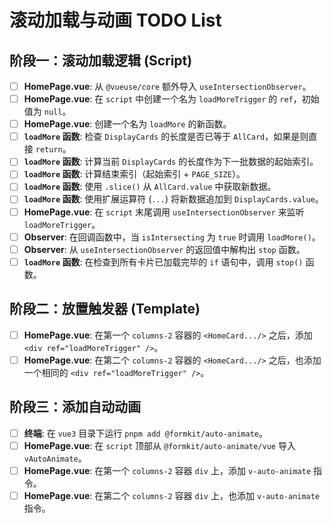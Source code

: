 # 滚动加载与动画 TODO List

## 阶段一：滚动加载逻辑 (Script)

- [ ] **HomePage.vue**: 从 `@vueuse/core` 额外导入 `useIntersectionObserver`。
- [ ] **HomePage.vue**: 在 `script` 中创建一个名为 `loadMoreTrigger` 的 `ref`，初始值为 `null`。
- [ ] **HomePage.vue**: 创建一个名为 `loadMore` 的新函数。
- [ ] **`loadMore` 函数**: 检查 `DisplayCards` 的长度是否已等于 `AllCard`，如果是则直接 `return`。
- [ ] **`loadMore` 函数**: 计算当前 `DisplayCards` 的长度作为下一批数据的起始索引。
- [ ] **`loadMore` 函数**: 计算结束索引（起始索引 + `PAGE_SIZE`）。
- [ ] **`loadMore` 函数**: 使用 `.slice()` 从 `AllCard.value` 中获取新数据。
- [ ] **`loadMore` 函数**: 使用扩展运算符 (`...`) 将新数据追加到 `DisplayCards.value`。
- [ ] **HomePage.vue**: 在 `script` 末尾调用 `useIntersectionObserver` 来监听 `loadMoreTrigger`。
- [ ] **Observer**: 在回调函数中，当 `isIntersecting` 为 `true` 时调用 `loadMore()`。
- [ ] **Observer**: 从 `useIntersectionObserver` 的返回值中解构出 `stop` 函数。
- [ ] **`loadMore` 函数**: 在检查到所有卡片已加载完毕的 `if` 语句中，调用 `stop()` 函数。

## 阶段二：放置触发器 (Template)

- [ ] **HomePage.vue**: 在第一个 `columns-2` 容器的 `<HomeCard.../>` 之后，添加 `<div ref="loadMoreTrigger" />`。
- [ ] **HomePage.vue**: 在第二个 `columns-2` 容器的 `<HomeCard.../>` 之后，也添加一个相同的 `<div ref="loadMoreTrigger" />`。

## 阶段三：添加自动动画

- [ ] **终端**: 在 `vue3` 目录下运行 `pnpm add @formkit/auto-animate`。
- [ ] **HomePage.vue**: 在 `script` 顶部从 `@formkit/auto-animate/vue` 导入 `vAutoAnimate`。
- [ ] **HomePage.vue**: 在第一个 `columns-2` 容器 `div` 上，添加 `v-auto-animate` 指令。
- [ ] **HomePage.vue**: 在第二个 `columns-2` 容器 `div` 上，也添加 `v-auto-animate` 指令。
